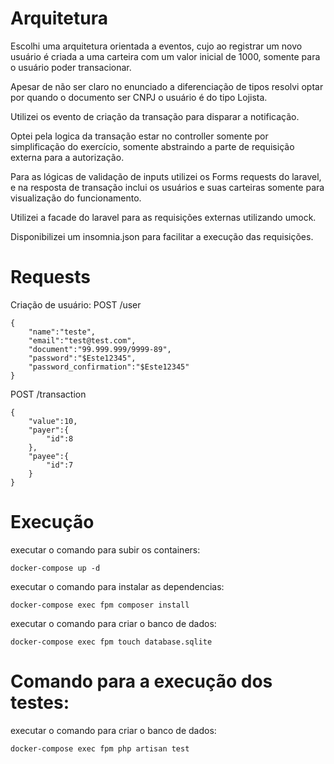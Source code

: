 # Arquitetura

Escolhi uma arquitetura orientada a eventos, cujo ao registrar um novo usuário é criada a uma carteira com um valor
inicial de 1000, somente para o usuário poder transacionar.

Apesar de não ser claro no enunciado a diferenciação de tipos resolvi optar por quando o documento ser CNPJ o usuário é
do tipo Lojista.

Utilizei os evento de criação da transação para disparar a notificação.

Optei pela logica da transação estar no controller somente por simplificação do exercício, somente abstraindo a parte de
requisição externa para a autorização.

Para as lógicas de validação de inputs utilizei os Forms requests do laravel, e na resposta de transação inclui os
usuários e suas carteiras somente para visualização do funcionamento.

Utilizei a facade do laravel para as requisições externas utilizando umock.

Disponibilizei um insomnia.json para facilitar a execução das requisições.

# Requests

Criação de usuário:
POST /user

```
{
	"name":"teste",
	"email":"test@test.com",
	"document":"99.999.999/9999-89",
	"password":"$Este12345",
	"password_confirmation":"$Este12345"
}
```

POST /transaction

```
{
	"value":10,
	"payer":{
		"id":8
	},
	"payee":{
		"id":7
	}
}
```

# Execução

executar o comando para subir os containers:

```
docker-compose up -d
```

executar o comando para instalar as dependencias:

```
docker-compose exec fpm composer install
```

executar o comando para criar o banco de dados:

```
docker-compose exec fpm touch database.sqlite
```

# Comando para a execução dos testes:

executar o comando para criar o banco de dados:

```
docker-compose exec fpm php artisan test
```
